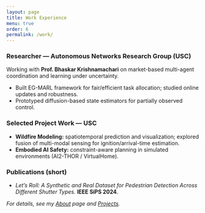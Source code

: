 ```yaml
---
layout: page
title: Work Experience
menu: true
order: 6
permalink: /work/
---
```


### Researcher — Autonomous Networks Research Group (USC)
Working with **Prof. Bhaskar Krishnamachari** on market-based multi-agent coordination and learning under uncertainty.  
- Built EG-MARL framework for fair/efficient task allocation; studied online updates and robustness.
- Prototyped diffusion-based state estimators for partially observed control.

### Selected Project Work — USC
- **Wildfire Modeling:** spatiotemporal prediction and visualization; explored fusion of multi-modal sensing for ignition/arrival-time estimation.
- **Embodied AI Safety:** constraint-aware planning in simulated environments (AI2-THOR / VirtualHome).

### Publications (short)
- *Let’s Roll: A Synthetic and Real Dataset for Pedestrian Detection Across Different Shutter Types.* **IEEE SiPS 2024**.

*For details, see my [About](/about/) page and [Projects](/projects/).*
